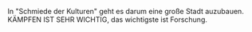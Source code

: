In "Schmiede der Kulturen" geht es darum eine große Stadt auzubauen.
KÄMPFEN IST SEHR WICHTIG, das wichtigste ist Forschung.
